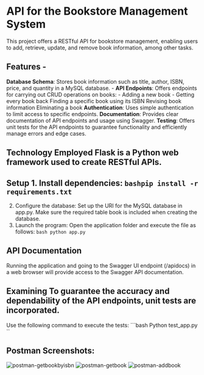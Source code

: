 # API for the Bookstore Management System 
This project offers a RESTful API for bookstore management, enabling users to add, retrieve, update, and remove book information, among other tasks. 

## Features -
**Database Schema**: Stores book information such as title, author, ISBN, price, and quantity in a MySQL database. -
**API Endpoints**: Offers endpoints for carrying out CRUD operations on books: - Adding a new book - Getting every book back Finding a specific book using its ISBN Revising book information Eliminating a book
**Authentication**: Uses simple authentication to limit access to specific endpoints. 
**Documentation**: Provides clear documentation of API endpoints and usage using Swagger. 
**Testing**: Offers unit tests for the API endpoints to guarantee functionality and efficiently manage errors and edge cases.

## Technology Employed Flask is a Python web framework used to create RESTful APIs.

## Setup 1. Install dependencies: ```bashpip install -r requirements.txt ```
2. Configure the database: Set up the URI for the MySQL database in app.py. Make sure the required table book is included when creating the database.
 3. Launch the program: Open the application folder and execute the file as follows: ```bash python app.py ```

## API Documentation
Running the application and going to the Swagger UI endpoint (/apidocs) in a web browser will provide access to the Swagger API documentation.

## Examining To guarantee the accuracy and dependability of the API endpoints, unit tests are incorporated.
Use the following command to execute the tests: ```bash Python test_app.py `` 

## Postman Screenshots:

![postman-getbookbyisbn](https://github.com/user-attachments/assets/33285d75-0738-4de7-8ffe-0521650e7c05)
![postman-getbook](https://github.com/user-attachments/assets/3c267848-5c74-4a4f-825a-c6985267f48c)
![postman-addbook](https://github.com/user-attachments/assets/81275e0d-9306-4e2f-8bc4-d79b6f06cacc)

